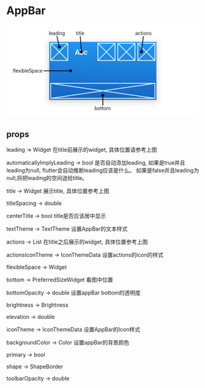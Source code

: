 # AppBar

![](images/app_bar.png)

## props

leading -> Widget  在title前展示的widget, 具体位置请参考上图

automaticallyImplyLeading -> bool 是否自动添加leading, 如果是true并且leading为null, flutter会自动推断leading应该是什么。 如果是false并且leading为null,将把leading的空间送给title。

title -> Widget 展示title, 具体位置参考上图

titleSpacing -> double 

centerTitle -> bool  title是否应该居中显示

textTheme -> TextTheme  设置AppBar的文本样式

actions -> List<Widget> 在title之后展示的widget, 具体位置参考上图

actionsIconTheme -> IconThemeData  设置actions的icon的样式

flexibleSpace -> Widget 

bottom -> PreferredSizeWidget  看图中位置

bottomOpacity -> double 设置appBar bottom的透明度

brightness -> Brightness

elevation -> double

iconTheme -> IconThemeData  设置AppBar的Icon样式

backgroundColor -> Color  设置appBar的背景颜色

primary -> bool

shape -> ShapeBorder

toolbarOpacity -> double


